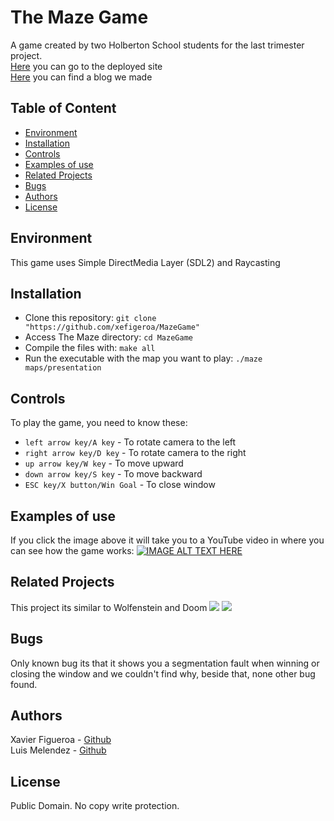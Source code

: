 # The Maze Game
A game created by two Holberton School students for the last trimester project.  
[Here](https://237762.wixsite.com/mazegame) you can go to the deployed site  
[Here](https://www.linkedin.com/feed/update/urn:li:ugcPost:6861929345468948480?updateEntityUrn=urn%3Ali%3Afs_updateV2%3A%28urn%3Ali%3AugcPost%3A6861929345468948480%2CFEED_DETAIL%2CEMPTY%2CDEFAULT%2Cfalse%29) you can find a blog we made

## Table of Content
* [Environment](#environment)
* [Installation](#installation)
* [Controls](#controls)
* [Examples of use](#examples-of-use)
* [Related Projects](#related-projects)
* [Bugs](#bugs)
* [Authors](#authors)
* [License](#license)

## Environment
This game uses Simple DirectMedia Layer (SDL2) and Raycasting

## Installation
* Clone this repository: `git clone "https://github.com/xefigeroa/MazeGame"`
* Access The Maze directory: `cd MazeGame`
* Compile the files with: `make all`
* Run the executable with the map you want to play: `./maze maps/presentation`

## Controls
To play the game, you need to know these:
* `left arrow key/A key` - To rotate camera to the left
* `right arrow key/D key` - To rotate camera to the right
* `up arrow key/W key` - To move upward
* `down arrow key/S key` - To move backward
* `ESC key/X button/Win Goal` - To close window

## Examples of use
If you click the image above it will take you to a YouTube video in where you can see how the game works:
[![IMAGE ALT TEXT HERE](https://img.youtube.com/vi/Ke0hnLLLQuI/0.jpg)](https://www.youtube.com/watch?v=Ke0hnLLLQuI)

## Related Projects
This project its similar to Wolfenstein and Doom
![](https://www.sapphirenation.net/-/media/sites/sapphirenation/articles/2017/09/Wolf-3d-gameplay.jpg) ![](https://cdn.cloudflare.steamstatic.com/steam/apps/2280/ss_04a2879c2d052e9fb4a50380ddb00f660cc19dc3.600x338.jpg?t=1600098964)

## Bugs
Only known bug its that it shows you a segmentation fault when winning or closing the window and we couldn't find why, beside that, none other bug found.

## Authors
Xavier Figueroa - [Github](https://github.com/xefigueroa)  
Luis Melendez - [Github](https://github.com/luismelendez94)

## License
Public Domain. No copy write protection. 
